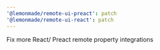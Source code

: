 ```yaml
---
'@lemonmade/remote-ui-preact': patch
'@lemonmade/remote-ui-react': patch
---
```


Fix more React/ Preact remote property integrations
